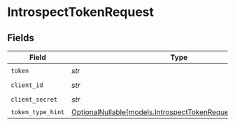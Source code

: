 # IntrospectTokenRequest


## Fields

| Field                                                                                                            | Type                                                                                                             | Required                                                                                                         | Description                                                                                                      |
| ---------------------------------------------------------------------------------------------------------------- | ---------------------------------------------------------------------------------------------------------------- | ---------------------------------------------------------------------------------------------------------------- | ---------------------------------------------------------------------------------------------------------------- |
| `token`                                                                                                          | *str*                                                                                                            | :heavy_check_mark:                                                                                               | N/A                                                                                                              |
| `client_id`                                                                                                      | *str*                                                                                                            | :heavy_check_mark:                                                                                               | N/A                                                                                                              |
| `client_secret`                                                                                                  | *str*                                                                                                            | :heavy_check_mark:                                                                                               | N/A                                                                                                              |
| `token_type_hint`                                                                                                | [OptionalNullable[models.IntrospectTokenRequestTokenTypeHint]](../models/introspecttokenrequesttokentypehint.md) | :heavy_minus_sign:                                                                                               | N/A                                                                                                              |